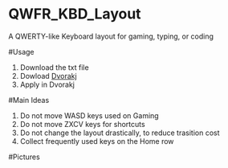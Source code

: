 # QWFR_KBD_Layout
A QWERTY-like Keyboard layout for gaming, typing, or coding

#Usage
 1. Download the txt file
 1. Dowload [Dvorakj](https://blechmusik.xii.jp/dvorakj/)
 1. Apply in Dvorakj

#Main Ideas
  1. Do not move WASD keys used on Gaming
  1. Do not move ZXCV keys for shortcuts
  1. Do not change the layout drastically, to reduce trasition cost
  1. Collect frequently used keys on the Home row
 
 #Pictures
 
